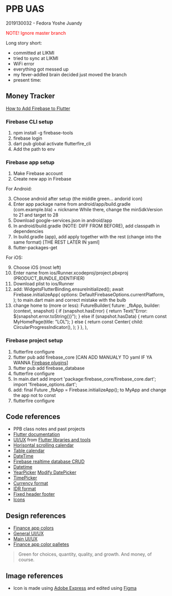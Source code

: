# PPB UAS

2019130032 - Fedora Yoshe Juandy

<span style="color: red;">NOTE! Ignore master branch</span>

Long story short:

- committed at LIKMI
- tried to sync at LIKMI
- WiFi error
- everything got messed up
- my fever-addled brain decided just moved the branch
- present time:

## Money Tracker

<a href="https://firebase.google.com/docs/flutter/setup?platform=ios#available-plugins">How to Add Firebase to Flutter</a>

### Firebase CLI setup

1. npm install -g firebase-tools
2. firebase login
3. dart pub global activate flutterfire_cli
4. Add the path to env

### Firebase app setup

1. Make Firebase account
2. Create new app in Firebase

For Android:

3. Choose android after setup (the middle green... andorid icon)
4. Enter app package name from android/app/build.gradle (com.example.bla) + nickname
While there, change the minSdkVersion to 21 and target to 28
5. Download google-services.json in android/app
6. In android/build.gradle (NOTE: DIFF FROM BEFORE), add classpath in dependencies
7. In build.gradle (app), add apply together with the rest (change into the same format)
[THE REST LATER IN yaml]
8. flutter-packages-get

For iOS:

9. Choose iOS (most left)
10. Enter name from ios/Runner.xcodeproj/project.pbxproj (PRODUCT_BUNDLE_IDENTIFIER)
11. Download plist to ios/Runner
12. add:
    WidgetsFlutterBinding.ensureInitialized();
    await Firebase.initializeApp(
        options: DefaultFirebaseOptions.currentPlatform,
    );
    to main.dart main and correct mistake with the bulb
13. change home to (more or less):
    FutureBuilder(
        future: _fbApp,
        builder: (context, snapshot) {
          if (snapshot.hasError) {
            return Text("Error:  ${snapshot.error.toString()}");
          } else if (snapshot.hasData) {
            return const MyHomePage(title: "LOL");
          } else {
            return const Center(
              child: CircularProgressIndicator(),
            );
          }
        },
      ),

### Firebase project setup

1. flutterfire configure
2. flutter pub add firebase_core [CAN ADD MANUALY TO yaml IF YA WANNA <a href="https://firebase.google.com/docs/flutter/setup?platform=ios#available-plugins">Firebase plugins</a>]
3. flutter pub add firebase_database
4. flutterfire configure
5. In main.dart add
    import 'package:firebase_core/firebase_core.dart';
    import 'firebase_options.dart';
6. add:
    final Future<FirebaseApp> _fbApp = Firebase.initializeApp();
    to MyApp and change the app not to const
7. flutterfire configure

## Code references

- PPB class notes and past projects
- <a href="https://docs.flutter.dev/">Flutter documentation</a>
- <a href="https://flutterawesome.com/budget-tracker-app-ui-with-flutter/">UI/UX</a> from <a href="https://flutterawesome.com/">Flutter libraries and tools</a>
- <a href="https://stackoverflow.com/questions/71690214/how-do-construct-a-horizontally-scrollable-calendar-in-my-appbar-with-flutter">Horisontal scrolling calendar</a>
- <a href="https://pub.dev/packages/table_calendar">Table calendar</a>
- <a href="https://codingzest.com/firebase-realtime-database-crud-operations-for-flutter-project/">DateTime</a>
- <a href="https://codingzest.com/firebase-realtime-database-crud-operations-for-flutter-project/">Firebase realtime database CRUD</a>
- <a href="https://stackoverflow.com/questions/51420559/get-last-month-date-in-flutter-dart">Datetime</a>
- <a href="https://stackoverflow.com/questions/62022135/how-to-only-display-the-year-in-datepicker-for-flutter">YearPicker</a>
<a href="https://www.flutterbeads.com/change-date-picker-color-in-flutter/">Modify DatePicker</a>
- <a href="https://www.youtube.com/watch?v=3wsIBoyKmdA">TimePicker</a>
- <a href="https://stackoverflow.com/questions/14865568/currency-format-in-dart">Currency format</a>
- <a href="https://galangaji.medium.com/5-flutter-tutorial-cara-mudah-format-rupiah-pada-dart-c1711621e648">IDR format</a>
- <a href="https://stackoverflow.com/questions/54027270/how-to-create-a-scroll-view-with-fixed-footer-with-flutter">Fixed header footer</a>
- <a href="https://www.youtube.com/watch?v=eMHbgIgJyUQ">Icons</a>

## Design references

- <a href="https://uxdesign.cc/3-colors-for-financial-applications-ec75c806e454">Finance app colors</a>
- <a href="https://dribbble.com/tags/expense_tracker">General UI/UX</a>
- <a href="https://www.behance.net/gallery/79266823/Budget-tracker-App-UI-kit">Main UI/UX</a>
- <a href="https://www.crazyegg.com/blog/color-palettes-financial/">Finance app color palletes</a>

> Green for choices, quantity, quality, and growth. And money, of course.

## Image references

- Icon is made using <a href="https://express.adobe.com/express-apps/logo-maker">Adobe Express</a> and edited using <a href="https://www.figma.com/">Figma</a>
